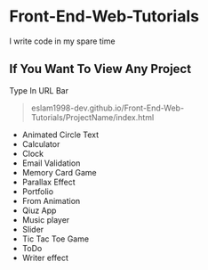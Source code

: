 # Front-End-Web-Tutorials

I write code in my spare time

## If You Want To View Any Project

Type In URL Bar

> eslam1998-dev.github.io/Front-End-Web-Tutorials/ProjectName/index.html

- Animated Circle Text
- Calculator
- Clock
- Email Validation
- Memory Card Game
- Parallax Effect
- Portfolio
- From Animation
- Qiuz App
- Music player
- Slider
- Tic Tac Toe Game
- ToDo
- Writer effect

